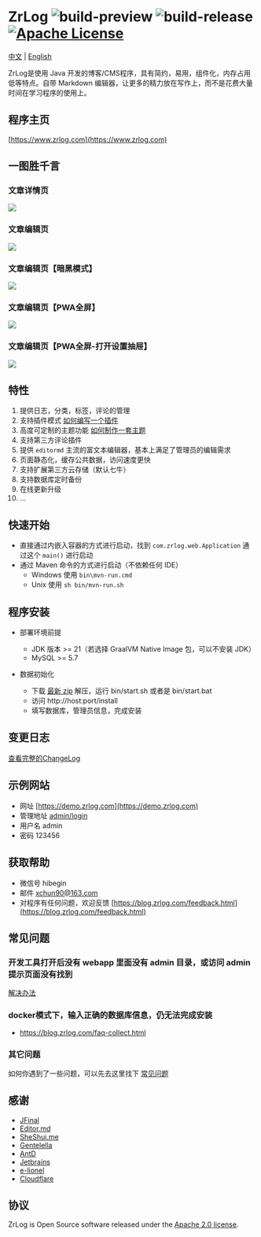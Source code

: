 # ZrLog ![build-preview](https://github.com/94fzb/zrlog/actions/workflows/build-preview-package-jar.yml/badge.svg) ![build-release](https://github.com/94fzb/zrlog/actions/workflows/build-release-package-jar.yml/badge.svg) [![Apache License](http://img.shields.io/badge/license-apache2-orange.svg?style=flat)](http://www.apache.org/licenses/LICENSE-2.0)

[中文](README.md) | [English](README.en-us.md)

ZrLog是使用 Java 开发的博客/CMS程序，具有简约，易用，组件化，内存占用低等特点。自带 Markdown
编辑器，让更多的精力放在写作上，而不是花费大量时间在学习程序的使用上。

## 程序主页

[https://www.zrlog.com](https://www.zrlog.com)

## 一图胜千言

### 文章详情页

![](https://www.zrlog.com/assets/screenprint/post-detail.png?v=2)

### 文章编辑页

![](https://www.zrlog.com/assets/screenprint/article-edit-light.png?v=2)

### 文章编辑页【暗黑模式】

![](https://www.zrlog.com/assets/screenprint/article-edit-dark.png?v=2)

### 文章编辑页【PWA全屏】

![](https://www.zrlog.com/assets/screenprint/article-edit-light-pwa-full-screen.png?v=2)

### 文章编辑页【PWA全屏-打开设置抽屉】

![](https://www.zrlog.com/assets/screenprint/article-edit-light-pwa-full-screen-setting.png?v=2)

## 特性

1. 提供日志，分类，标签，评论的管理
2. 支持插件模式 [如何编写一个插件](https://blog.zrlog.com/zrlog-plugin-dev.html)
3. 高度可定制的主题功能 [如何制作一套主题](https://blog.zrlog.com/make-theme-for-zrlog.html)
4. 支持第三方评论插件
5. 提供 `editormd` 主流的富文本编辑器，基本上满足了管理员的编辑需求
6. 页面静态化，缓存公共数据，访问速度更快
7. 支持扩展第三方云存储（默认七牛）
8. 支持数据库定时备份
9. 在线更新升级<br/>
10. ...

## 快速开始

- 直接通过内嵌入容器的方式进行启动，找到 `com.zrlog.web.Application` 通过这个 `main()` 进行启动
- 通过 Maven 命令的方式进行启动（不依赖任何 IDE）
    - Windows 使用 `bin\mvn-run.cmd`
    - Unix 使用 `sh bin/mvn-run.sh`

## 程序安装

* 部署环境前提
    * JDK 版本 >= 21（若选择 GraalVM Native Image 包，可以不安装 JDK）
    * MySQL >= 5.7

* 数据初始化
    * 下载 [最新 zip](https://dl.zrlog.com/release/zrlog.zip) 解压，运行 bin/start.sh 或者是 bin/start.bat
    * 访问 http://host:port/install
    * 填写数据库，管理员信息，完成安装

## 变更日志

[查看完整的ChangeLog](https://www.zrlog.com/changelog/index.html?ref=md)

## 示例网站

* 网址 [https://demo.zrlog.com](https://demo.zrlog.com)
* 管理地址 [admin/login](http://demo.zrlog.com/admin/login)
* 用户名 admin
* 密码 123456

## 获取帮助

* 微信号 hibegin
* 邮件 xchun90@163.com
* 对程序有任何问题，欢迎反馈 [https://blog.zrlog.com/feedback.html](https://blog.zrlog.com/feedback.html)

## 常见问题

### 开发工具打开后没有 webapp 里面没有 admin 目录，或访问 admin 提示页面没有找到

[解决办法](https://blog.zrlog.com/faq-collect.html#%E5%BC%80%E5%8F%91%E5%B7%A5%E5%85%B7%E6%89%93%E5%BC%80%E5%90%8E%E6%B2%A1%E6%9C%89%20web/src/main/webapp%20%E9%87%8C%E9%9D%A2%E6%B2%A1%E6%9C%89%20admin%20%E7%9B%AE%E5%BD%95%EF%BC%8C%E6%88%96%E8%AE%BF%E9%97%AE%20admin%20%E6%8F%90%E7%A4%BA%E9%A1%B5%E9%9D%A2%E6%B2%A1%E6%9C%89%E6%89%BE%E5%88%B0)

### docker模式下，输入正确的数据库信息，仍无法完成安装

- https://blog.zrlog.com/faq-collect.html

### 其它问题

如何你遇到了一些问题，可以先去这里找下 [常见问题](https://blog.zrlog.com/faq-collect.html)

## 感谢

* [JFinal](https://jfinal.com)
* [Editor.md](https://pandao.github.io/editor.md/)
* [SheShui.me](http://sheshui.me)
* [Gentelella](https://github.com/puikinsh/gentelella)
* [AntD](https://ant.design)
* [Jetbrains](https://www.jetbrains.com/)
* [e-lionel](http://www.e-lionel.com)
* [Cloudflare](https://www.cloudflare.com)

## 协议

ZrLog is Open Source software released under the [Apache 2.0 license](https://www.apache.org/licenses/LICENSE-2.0.html).
